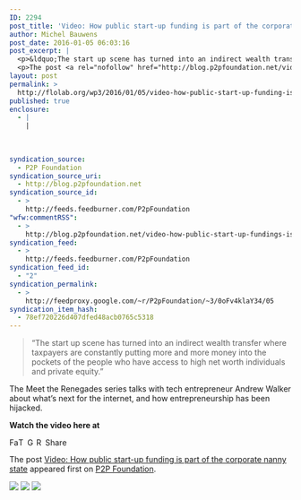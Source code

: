 ```yaml
---
ID: 2294
post_title: 'Video: How public start-up funding is part of the corporate nanny state'
author: Michel Bauwens
post_date: 2016-01-05 06:03:16
post_excerpt: |
  <p>&ldquo;The start up scene has turned into an indirect wealth transfer where taxpayers are constantly putting more and more money into the pockets of the people who have access to high net worth individuals and private equity.&rdquo; The Meet the Renegades series talks with tech entrepreneur Andrew Walker about what&rsquo;s next for the internet, and [&hellip;]</p>
  <p>The post <a rel="nofollow" href="http://blog.p2pfoundation.net/video-how-public-start-up-fundings-is-part-of-the-corporate-nanny-state/2016/01/05">Video: How public start-up funding is part of the corporate nanny state</a> appeared first on <a rel="nofollow" href="http://blog.p2pfoundation.net/">P2P Foundation</a>.</p>
layout: post
permalink: >
  http://flolab.org/wp3/2016/01/05/video-how-public-start-up-funding-is-part-of-the-corporate-nanny-state/
published: true
enclosure:
  - |
    |
        
        
        
syndication_source:
  - P2P Foundation
syndication_source_uri:
  - http://blog.p2pfoundation.net
syndication_source_id:
  - >
    http://feeds.feedburner.com/P2pFoundation
"wfw:commentRSS":
  - >
    http://blog.p2pfoundation.net/video-how-public-start-up-fundings-is-part-of-the-corporate-nanny-state/2016/01/05/feed
syndication_feed:
  - >
    http://feeds.feedburner.com/P2pFoundation
syndication_feed_id:
  - "2"
syndication_permalink:
  - >
    http://feedproxy.google.com/~r/P2pFoundation/~3/0oFv4klaY34/05
syndication_item_hash:
  - 78ef720226d407dfed48acb0765c5318
---
```

> “The start up scene has turned into an indirect wealth transfer where taxpayers are constantly putting more and more money into the pockets of the people who have access to high net worth individuals and private equity.”

The Meet the Renegades series talks with tech entrepreneur Andrew Walker about what’s next for the internet, and how entrepreneurship has been hijacked.

**Watch the video here at**



<a class="a2a_button_facebook" href="http://www.addtoany.com/add_to/facebook?linkurl=http%3A%2F%2Fblog.p2pfoundation.net%2Fvideo-how-public-start-up-fundings-is-part-of-the-corporate-nanny-state%2F2016%2F01%2F05&linkname=Video%3A%20How%20public%20start-up%20funding%20is%20part%20of%20the%20corporate%20nanny%20state" title="Facebook" rel="nofollow"><img src="http://blog.p2pfoundation.net/wp-content/plugins/add-to-any/icons/facebook.png" width="16" height="16" alt="Facebook" /></a><a class="a2a_button_twitter" href="http://www.addtoany.com/add_to/twitter?linkurl=http%3A%2F%2Fblog.p2pfoundation.net%2Fvideo-how-public-start-up-fundings-is-part-of-the-corporate-nanny-state%2F2016%2F01%2F05&linkname=Video%3A%20How%20public%20start-up%20funding%20is%20part%20of%20the%20corporate%20nanny%20state" title="Twitter" rel="nofollow"><img src="http://blog.p2pfoundation.net/wp-content/plugins/add-to-any/icons/twitter.png" width="16" height="16" alt="Twitter" /></a><a class="a2a_button_google_plus" href="http://www.addtoany.com/add_to/google_plus?linkurl=http%3A%2F%2Fblog.p2pfoundation.net%2Fvideo-how-public-start-up-fundings-is-part-of-the-corporate-nanny-state%2F2016%2F01%2F05&linkname=Video%3A%20How%20public%20start-up%20funding%20is%20part%20of%20the%20corporate%20nanny%20state" title="Google+" rel="nofollow"><img src="http://blog.p2pfoundation.net/wp-content/plugins/add-to-any/icons/google_plus.png" width="16" height="16" alt="Google+" /></a><a class="a2a_button_reddit" href="http://www.addtoany.com/add_to/reddit?linkurl=http%3A%2F%2Fblog.p2pfoundation.net%2Fvideo-how-public-start-up-fundings-is-part-of-the-corporate-nanny-state%2F2016%2F01%2F05&linkname=Video%3A%20How%20public%20start-up%20funding%20is%20part%20of%20the%20corporate%20nanny%20state" title="Reddit" rel="nofollow"><img src="http://blog.p2pfoundation.net/wp-content/plugins/add-to-any/icons/reddit.png" width="16" height="16" alt="Reddit" /></a><a class="a2a_dd a2a_target addtoany_share_save" href="https://www.addtoany.com/share#url=http%3A%2F%2Fblog.p2pfoundation.net%2Fvideo-how-public-start-up-fundings-is-part-of-the-corporate-nanny-state%2F2016%2F01%2F05&title=Video%3A%20How%20public%20start-up%20funding%20is%20part%20of%20the%20corporate%20nanny%20state" id="wpa2a_2"><img src="http://blog.p2pfoundation.net/wp-content/plugins/add-to-any/share_save_120_16.png" width="120" height="16" alt="Share" /></a>

The post <a rel="nofollow" href="http://blog.p2pfoundation.net/video-how-public-start-up-fundings-is-part-of-the-corporate-nanny-state/2016/01/05">Video: How public start-up funding is part of the corporate nanny state</a> appeared first on <a rel="nofollow" href="http://blog.p2pfoundation.net/">P2P Foundation</a>.

<div class="feedflare">
  <a href="http://feeds.feedburner.com/~ff/P2pFoundation?a=0oFv4klaY34:ganT4xTN3u8:7Q72WNTAKBA"><img src="http://feeds.feedburner.com/~ff/P2pFoundation?d=7Q72WNTAKBA" border="0" /></img></a> <a href="http://feeds.feedburner.com/~ff/P2pFoundation?a=0oFv4klaY34:ganT4xTN3u8:D7DqB2pKExk"><img src="http://feeds.feedburner.com/~ff/P2pFoundation?i=0oFv4klaY34:ganT4xTN3u8:D7DqB2pKExk" border="0" /></img></a> <a href="http://feeds.feedburner.com/~ff/P2pFoundation?a=0oFv4klaY34:ganT4xTN3u8:2mJPEYqXBVI"><img src="http://feeds.feedburner.com/~ff/P2pFoundation?d=2mJPEYqXBVI" border="0" /></img></a>
</div>

<img src="http://feeds.feedburner.com/~r/P2pFoundation/~4/0oFv4klaY34" height="1" width="1" alt="" />